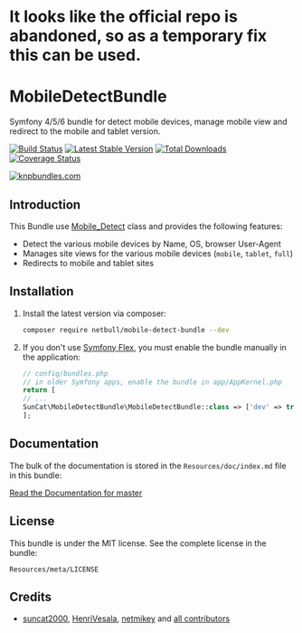 # It looks like the official repo is abandoned, so as a temporary fix this can be used.

MobileDetectBundle
=============

Symfony 4/5/6 bundle for detect mobile devices, manage mobile view and redirect to the mobile and tablet version.

[![Build Status](https://travis-ci.org/suncat2000/MobileDetectBundle.png?branch=master)](https://travis-ci.org/suncat2000/MobileDetectBundle) [![Latest Stable Version](https://poser.pugx.org/suncat/mobile-detect-bundle/v/stable.png)](https://packagist.org/packages/suncat/mobile-detect-bundle) [![Total Downloads](https://poser.pugx.org/suncat/mobile-detect-bundle/downloads.png)](https://packagist.org/packages/suncat/mobile-detect-bundle) [![Coverage Status](https://coveralls.io/repos/github/suncat2000/MobileDetectBundle/badge.svg?branch=master)](https://coveralls.io/github/suncat2000/MobileDetectBundle?branch=master)

[![knpbundles.com](http://knpbundles.com/suncat2000/MobileDetectBundle/badge-short)](http://knpbundles.com/suncat2000/MobileDetectBundle)

Introduction
------------

This Bundle use [Mobile_Detect](https://github.com/serbanghita/Mobile-Detect) class and provides the following features:

* Detect the various mobile devices by Name, OS, browser User-Agent
* Manages site views for the various mobile devices (`mobile`, `tablet`, `full`)
* Redirects to mobile and tablet sites


Installation
------------

1. Install the latest version via composer:

    ```sh
    composer require netbull/mobile-detect-bundle --dev
    ```

2. If you don't use [Symfony Flex](https://symfony.com/doc/current/setup/flex.html), you must enable the bundle manually in the application:

     ```php
   // config/bundles.php
   // in older Symfony apps, enable the bundle in app/AppKernel.php
   return [
   // ...
    SunCat\MobileDetectBundle\MobileDetectBundle::class => ['dev' => true],
   ];
    ```

## Documentation

The bulk of the documentation is stored in the `Resources/doc/index.md` file in this bundle:

[Read the Documentation for master](https://github.com/netbull/MobileDetectBundle/blob/master/src/Resources/doc/index.md)


## License

This bundle is under the MIT license. See the complete license in the bundle:

    Resources/meta/LICENSE


## Credits

- [suncat2000](https://github.com/suncat2000), [HenriVesala](https://github.com/HenriVesala), [netmikey](https://github.com/netmikey) and [all contributors](https://github.com/suncat2000/MobileDetectBundle/graphs/contributors)
